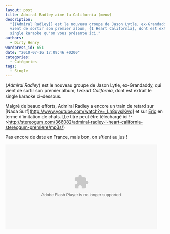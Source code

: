 ```yaml
---
layout: post
title: Admiral Radley aime la California (meow)
description:
  "{{Admiral Radley}} est le nouveau groupe de Jason Lytle, ex-Grandaddy, qui
  vient de sortir son premier album, {I Heart California}, dont est extrait le
  single karaoke qu'on vous présente ici."
authors:
  - Dirty Henry
wordpress_id: 651
date: "2010-07-16 17:09:46 +0200"
categories:
  - Catégories
tags:
  - Single
---
```


{_Admiral Radley_} est le nouveau groupe de Jason Lytle, ex-Grandaddy, qui vient
de sortir son premier album, _I Heart California_, dont est extrait le single
karaoke ci-dessous.

Malgré de beaux efforts, Admiral Radley a encore un train de retard sur [Nada
Surf](http://www.youtube.com/watch?v=_Lh8uysjKwg] et sur
[Eric](http://www.youtube.com/watch?v=VgxFt_zqvqg) en terme d'imitation de
chats. [Le titre peut être téléchargé ici
!->http://stereogum.com/366082/admiral-radley-i-heart-california-stereogum-premiere/mp3s/)

Pas encore de date en France, mais bon, on s'tient au jus !

<object id="flashObj" width="480" height="270" classid="clsid:D27CDB6E-AE6D-11cf-96B8-444553540000" codebase="http://download.macromedia.com/pub/shockwave/cabs/flash/swflash.cab#version=9,0,47,0"><param name="movie" value="http://c.brightcove.com/services/viewer/federated_f9/88099121001?isVid=1&isUI=1" /><param name="bgcolor" value="#FFFFFF" /><param name="flashVars" value="videoId=110081082001&playerID=88099121001&domain=embed&dynamicStreaming=true" /><param name="base" value="http://admin.brightcove.com" /><param name="seamlesstabbing" value="false" /><param name="allowFullScreen" value="true" /><param name="swLiveConnect" value="true" /><param name="allowScriptAccess" value="always" /><embed src="http://c.brightcove.com/services/viewer/federated_f9/88099121001?isVid=1&isUI=1" bgcolor="#FFFFFF" flashVars="videoId=110081082001&playerID=88099121001&&domain=embed&dynamicStreaming=true" base="http://admin.brightcove.com" name="flashObj" width="480" height="270" seamlesstabbing="false" type="application/x-shockwave-flash" allowFullScreen="true" allowScriptAccess="always" swLiveConnect="true" pluginspage="http://www.macromedia.com/shockwave/download/index.cgi?P1_Prod_Version=ShockwaveFlash"></embed></object>
